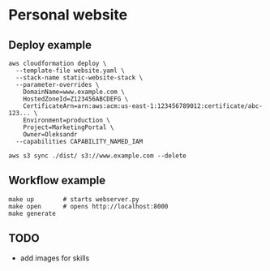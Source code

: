 # Personal website

## Deploy example
```
aws cloudformation deploy \
  --template-file website.yaml \
  --stack-name static-website-stack \
  --parameter-overrides \
    DomainName=www.example.com \
    HostedZoneId=Z123456ABCDEFG \
    CertificateArn=arn:aws:acm:us-east-1:123456789012:certificate/abc-123... \
    Environment=production \
    Project=MarketingPortal \
    Owner=Oleksandr
  --capabilities CAPABILITY_NAMED_IAM

aws s3 sync ./dist/ s3://www.example.com --delete
```

## Workflow example
```
make up        # starts webserver.py
make open      # opens http://localhost:8000
make generate
```

## TODO

- add images for skills